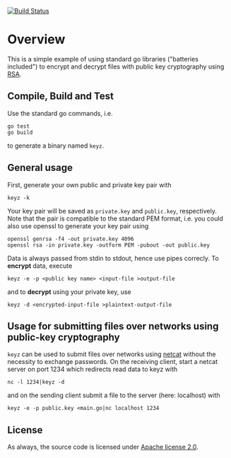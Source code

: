 [![Build Status](https://github.com/mlesniak/go-keyz/workflows/Go/badge.svg)](https://github.com/mlesniak/go-keyz/actions?query=workflow%3AGo)

# Overview

This is a simple example of using standard go libraries ("batteries included") to encrypt and decrypt files with
public key cryptography using [RSA](https://en.wikipedia.org/wiki/RSA_(cryptosystem)).

## Compile, Build and Test

Use the standard go commands, i.e.

    go test
    go build

to generate a binary named `keyz`.

## General usage

First, generate your own public and private key pair with

    keyz -k

Your key pair will be saved as `private.key` and `public.key`, respectively. Note that the pair is compatible to the
standard PEM format, i.e. you could also use openssl to generate your key pair using

    openssl genrsa -f4 -out private.key 4096
    openssl rsa -in private.key -outform PEM -pubout -out public.key

Data is always passed from stdin to stdout, hence use pipes correcly. To **encrypt** data, execute

    keyz -e -p <public key name> <input-file >output-file

and to **decrypt** using your private key, use

    keyz -d <encrypted-input-file >plaintext-output-file

## Usage for submitting files over networks using public-key cryptography

`keyz` can be used to submit files over networks using [netcat](https://en.wikipedia.org/wiki/Netcat) without
the necessity to exchange passwords. On the receiving client, start a netcat server on port 1234 which redirects read
data to keyz with

    nc -l 1234|keyz -d

and on the sending client submit a file to the server (here: localhost) with

    keyz -e -p public.key <main.go|nc localhost 1234

## License

As always, the source code is licensed under [Apache license 2.0](https://raw.githubusercontent.com/mlesniak/go-keyz/master/LICENSE).